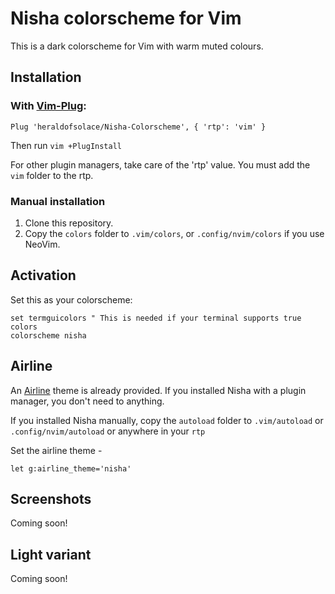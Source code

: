 # Nisha colorscheme for Vim

This is a dark colorscheme for Vim with warm muted colours. 

## Installation

### With [Vim-Plug](https://github.com/junegunn/vim-plug):

```
Plug 'heraldofsolace/Nisha-Colorscheme', { 'rtp': 'vim' }
```
Then run `vim +PlugInstall`

For other plugin managers, take care of the 'rtp' value. You must add the `vim` folder to the rtp.

### Manual installation

1. Clone this repository.
2. Copy the `colors` folder to `.vim/colors`, or `.config/nvim/colors` if you use NeoVim.

## Activation

Set this as your colorscheme:
```
set termguicolors " This is needed if your terminal supports true colors
colorscheme nisha
```
## Airline

An [Airline](https://github.com/vim-airline/vim-airline) theme is already provided. If you installed Nisha with a plugin manager, you don't need to anything.

If you installed Nisha manually, copy the `autoload` folder to `.vim/autoload` or `.config/nvim/autoload` or anywhere in your `rtp`

Set the airline theme - 
```
let g:airline_theme='nisha'
```

## Screenshots

Coming soon!

## Light variant

Coming soon!
